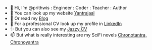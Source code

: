 - 👋 Hi, I’m @prithwis : Engineer : Coder : Teacher : Author
- 👀 You can look up my website [Yantrajaal](http://www.yantrajaal.com)
- 🌱 Or read my [Blog](http://blog.yantrajaal.com)
- 💞️ For a professional CV look up my profile in [LinkedIn](http://www.linkedin.com/in/prithwis)
- ✨ But you can also see my [Jazzy CV](https://github.com/prithwis/prithwis/blob/main/Prithwis_CV_Dec2021.pdf)
- 📫 But what is really interesting are my SciFi novels [Chronotantra, Chronoyantra](http://bit.ly/chronobooks)

<!---
prithwis/prithwis is a ✨ special ✨ repository because its `README.md` (this file) appears on your GitHub profile.
You can click the Preview link to take a look at your changes.
--->
